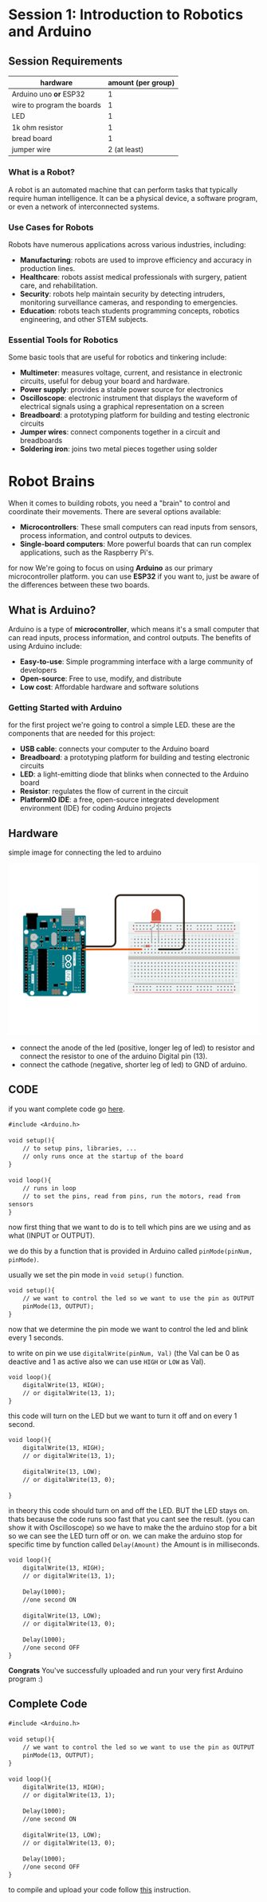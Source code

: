 **Session 1: Introduction to Robotics and Arduino**
===================================================

## Session Requirements

hardware        | amount (per group)
--------        | ------
Arduino uno **or** ESP32     | 1
wire to program the boards   | 1
LED             | 1
1k ohm resistor | 1
bread board     | 1
jumper wire     | 2 (at least)


### What is a Robot?

A robot is an automated machine that can perform tasks that typically require human intelligence. It can be a physical device, a software program, or even a network of interconnected systems.

### Use Cases for Robots

Robots have numerous applications across various industries, including:

* **Manufacturing**: robots are used to improve efficiency and accuracy in production lines.
* **Healthcare**: robots assist medical professionals with surgery, patient care, and rehabilitation.
* **Security**: robots help maintain security by detecting intruders, monitoring surveillance cameras, and responding to emergencies.
* **Education**: robots teach students programming concepts, robotics engineering, and other STEM subjects.

### Essential Tools for Robotics

Some basic tools that are useful for robotics and tinkering include:

* **Multimeter**: measures voltage, current, and resistance in electronic circuits, useful for debug your board and hardware.
* **Power supply**: provides a stable power source for electronics
* **Oscilloscope**: electronic instrument that displays the waveform of electrical signals using a graphical representation on a screen
* **Breadboard**: a prototyping platform for building and testing electronic circuits
* **Jumper wires**: connect components together in a circuit and breadboards
* **Soldering iron**: joins two metal pieces together using solder

**Robot Brains**
=====================

When it comes to building robots, you need a "brain" to control and coordinate their movements. There are several options available:

* **Microcontrollers**: These small computers can read inputs from sensors, process information, and control outputs to devices.
* **Single-board computers**: More powerful boards that can run complex applications, such as the Raspberry Pi's.


for now We're going to focus on using **Arduino** as our primary microcontroller platform.
you can use **ESP32** if you want to, just be aware of the differences between these two boards.

**What is Arduino?**
-------------------

Arduino is a type of **microcontroller**, which means it's a small computer that can read inputs, process information, and control outputs. The benefits of using Arduino include:

* **Easy-to-use**: Simple programming interface with a large community of developers
* **Open-source**: Free to use, modify, and distribute
* **Low cost**: Affordable hardware and software solutions

### Getting Started with Arduino

for the first project we're going to control a simple LED. these are the components that are needed for this project:

* **USB cable**: connects your computer to the Arduino board
* **Breadboard**: a prototyping platform for building and testing electronic circuits
* **LED**: a light-emitting diode that blinks when connected to the Arduino board
* **Resistor**: regulates the flow of current in the circuit
* **PlatformIO IDE**: a free, open-source integrated development environment (IDE) for coding Arduino projects

**Hardware** 
-----------

simple image for connecting the led to arduino

![LED_Project](./.res/LED_Projcet.png)

* connect the anode of the led (positive, longer leg of led) to resistor and connect the resistor to one of the arduino Digital pin (13).
* connect the cathode (negative, shorter leg of led) to GND  of arduino.

**CODE**
--------
if you want complete code go [here](#complete-code).

```ARDUINO
#include <Arduino.h>

void setup(){
    // to setup pins, libraries, ...
    // only runs once at the startup of the board
}

void loop(){
    // runs in loop 
    // to set the pins, read from pins, run the motors, read from sensors
}

```

now first thing that we want to do is to tell which pins are we using and as what (INPUT or OUTPUT).

we do this by a function that is provided in Arduino called `pinMode(pinNum, pinMode)`.

usually we set the pin mode in `void setup()` function.

```Arduino
void setup(){
    // we want to control the led so we want to use the pin as OUTPUT
    pinMode(13, OUTPUT);
}
```

now that we determine the pin mode we want to control the led and blink every 1 seconds.

to write on pin we use `digitalWrite(pinNum, Val)` (the Val can be 0 as deactive and 1 as active also we can use `HIGH` or `LOW` as Val).

```Arduino
void loop(){
    digitalWrite(13, HIGH);
    // or digitalWrite(13, 1);
}
```

this code will turn on the LED but we want to turn it off and on every 1 second.

```Arduino
void loop(){
    digitalWrite(13, HIGH);
    // or digitalWrite(13, 1);

    digitalWrite(13, LOW);
    // or digitalWrite(13, 0);

}
```

in theory this code should turn on and off the LED. BUT the LED stays on.
thats because the code runs soo fast that you cant see the result. (you can show it with Oscilloscope)
so we have to make the the arduino stop for a bit so we can see the LED turn off or on.
we can make the arduino stop for specific time by function called `Delay(Amount)` the Amount is in milliseconds.

```Arduino
void loop(){
    digitalWrite(13, HIGH);
    // or digitalWrite(13, 1);

    Delay(1000);
    //one second ON

    digitalWrite(13, LOW);
    // or digitalWrite(13, 0);

    Delay(1000);
    //one second OFF
}
```
**Congrats** You've successfully uploaded and run your very first Arduino program :)

**Complete Code**
-----------------

```Arduino
#include <Arduino.h>

void setup(){
    // we want to control the led so we want to use the pin as OUTPUT
    pinMode(13, OUTPUT);
}

void loop(){
    digitalWrite(13, HIGH);
    // or digitalWrite(13, 1);

    Delay(1000);
    //one second ON

    digitalWrite(13, LOW);
    // or digitalWrite(13, 0);

    Delay(1000);
    //one second OFF
}

```

to compile and upload your code follow [this](../Utils/readme.md#how-to) instruction.